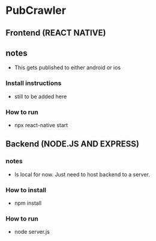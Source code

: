 
# PubCrawler

## Frontend (REACT NATIVE)
## notes
- This gets published to either android or ios
### Install instructions
- still to be added here
### How to run
- npx react-native start
## Backend (NODE.JS AND EXPRESS)
### notes
- Is local for now. Just need to host backend to a server.
### How to install
- npm install
### How to run
- node server.js


